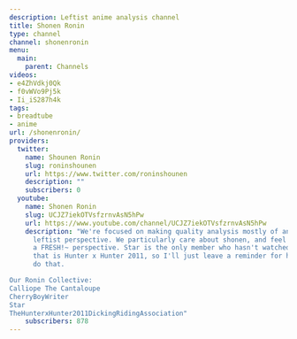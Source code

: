 ```yaml
---
description: Leftist anime analysis channel
title: Shonen Ronin
type: channel
channel: shonenronin
menu:
  main:
    parent: Channels
videos:
- e4ZhVdkj0Qk
- f0vWVo9Pj5k
- Ii_iS287h4k
tags:
- breadtube
- anime
url: /shonenronin/
providers:
  twitter:
    name: Shounen Ronin
    slug: roninshounen
    url: https://www.twitter.com/roninshounen
    description: ""
    subscribers: 0
  youtube:
    name: Shonen Ronin
    slug: UCJZ7iekOTVsfzrnvAsN5hPw
    url: https://www.youtube.com/channel/UCJZ7iekOTVsfzrnvAsN5hPw
    description: "We're focused on making quality analysis mostly of anime with a
      leftist perspective. We particularly care about shonen, and feel like we have
      a FRESH!~ perspective. Star is the only member who hasn't watched the masterpiece
      that is Hunter x Hunter 2011, so I'll just leave a reminder for him here to
      do that.

Our Ronin Collective:
Calliope The Cantaloupe
CherryBoyWriter
Star
TheHunterxHunter2011DickingRidingAssociation"
    subscribers: 878
---
```

